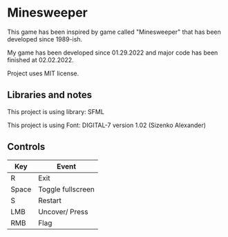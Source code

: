 # Minesweeper
This game has been inspired by game called "Minesweeper" that has been developed since 1989-ish.

My game has been developed since 01.29.2022 and major code has been finished at 02.02.2022.

Project uses MIT license.

## Libraries and notes
This project is using library: SFML

This project is using Font: DIGITAL-7 version 1.02 (Sizenko Alexander)

## Controls
| Key  | Event |
| ------------- | ------------- |
| R | Exit |
| Space | Toggle fullscreen |
| S | Restart |
| LMB | Uncover/ Press |
| RMB | Flag |
